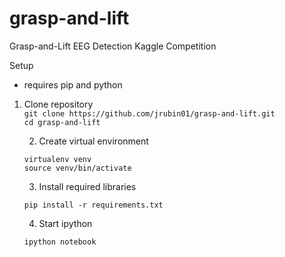 # grasp-and-lift
Grasp-and-Lift EEG Detection Kaggle Competition

Setup

* requires pip and python

<ol>
<li>Clone repository

<code>
git clone https://github.com/jrubin01/grasp-and-lift.git
cd grasp-and-lift
</code>
</li>

2. Create virtual environment

<code>
virtualenv venv
source venv/bin/activate
</code>

3. Install required libraries

<code>
pip install -r requirements.txt
</code>

4. Start ipython

<code>
ipython notebook
</code>
</ol>